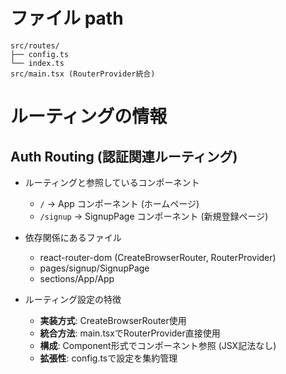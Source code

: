 # ファイル path

```
src/routes/
├── config.ts
└── index.ts
src/main.tsx (RouterProvider統合)
```

# ルーティングの情報

## Auth Routing (認証関連ルーティング)

- ルーティングと参照しているコンポーネント
  - `/` → App コンポーネント (ホームページ)
  - `/signup` → SignupPage コンポーネント (新規登録ページ)

- 依存関係にあるファイル
  - react-router-dom (CreateBrowserRouter, RouterProvider)
  - pages/signup/SignupPage
  - sections/App/App
  
- ルーティング設定の特徴
  - **実装方式**: CreateBrowserRouter使用
  - **統合方法**: main.tsxでRouterProvider直接使用
  - **構成**: Component形式でコンポーネント参照 (JSX記法なし)
  - **拡張性**: config.tsで設定を集約管理